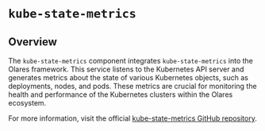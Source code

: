 # `kube-state-metrics`

## Overview

The `kube-state-metrics` component integrates `kube-state-metrics` into the Olares framework. This service listens to the Kubernetes API server and generates metrics about the state of various Kubernetes objects, such as deployments, nodes, and pods. These metrics are crucial for monitoring the health and performance of the Kubernetes clusters within the Olares ecosystem.

For more information, visit the official [kube-state-metrics GitHub repository](https://github.com/kubernetes/kube-state-metrics).

